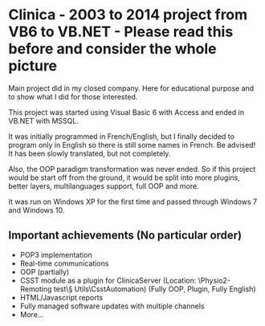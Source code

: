 # Clinica - 2003 to 2014 project from VB6 to VB.NET - Please read this before and consider the whole picture
Main project did in my closed company. Here for educational purpose and to show what I did for those interested.

This project was started using Visual Basic 6 with Access and ended in VB.NET with MSSQL. 

It was initially programmed in French/English, but I finally decided to program only in English so there is still some names in French. Be advised! It has been slowly translated, but not completely.

Also, the OOP paradigm transformation was never ended. So if this project would be start off from the ground, it would be split into more plugins, better layers, multilanguages support, full OOP and more.

It was run on Windows XP for the first time and passed through Windows 7 and Windows 10.

## Important achievements (No particular order)
- POP3 implementation
- Real-time communications
- OOP (partially)
- CSST module as a plugin for ClinicaServer (Location: \Physio2-Remoting test\§ Utils\CsstAutomation) (Fully OOP, Plugin, Fully English)
- HTML/Javascript reports
- Fully managed software updates with multiple channels
- More...
